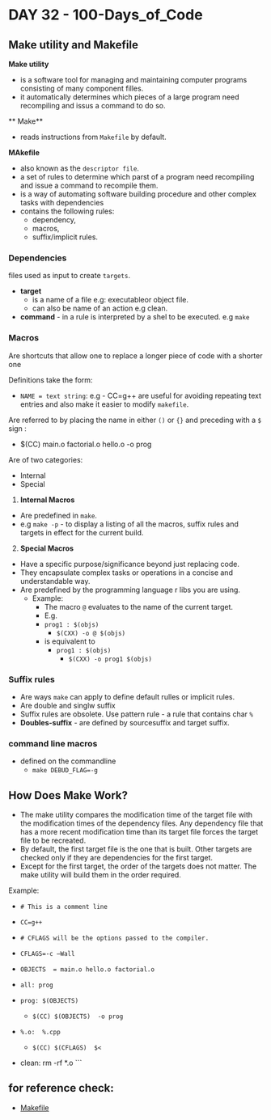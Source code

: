 # DAY 32 - 100-Days_of_Code

## Make utility and Makefile
**Make utility**
- is a software tool for managing and maintaining computer programs consisting of many component filles.
- it automatically determines which pieces of a large program need recompiling and issus a command to do so.

** Make**
- reads instructions from `Makefile` by default.

**MAkefile** 
- also known as the `descriptor file`.
- a set of rules to determine which parst of a program need recompiling and issue a command to recompile them.
- is a way of automating software building procedure and other complex tasks with dependencies
- contains the following rules:
    * dependency,
    * macros,
    * suffix/implicit rules.

### Dependencies
files used as input to create `targets`.
- **target** 
    - is a name of a file e.g: executableor object file.
    - can also be name of an action e.g clean.
- **command** - in a rule is interpreted by a shel to be executed. e.g `make`

### Macros
Are shortcuts that allow one to replace a longer piece of code with a shorter one

Definitions take the form:
- `NAME = text string`: e.g - CC=g++
are useful for avoiding repeating text entries and also make it easier to modify `makefile`.

Are referred to by placing the name in either `()` or `{}` and preceding with a `$` sign :
- $(CC) main.o factorial.o hello.o -o prog

Are of two categories:
- Internal 
- Special

1. **Internal Macros**
- Are predefined in `make`.
- e.g `make -p` -  to display a listing of all the macros, suffix rules and targets in effect for the current build.

2. **Special Macros**
- Have a specific purpose/significance beyond just replacing code.
- They encapsulate complex tasks or operations in a concise and understandable way.
- Are predefined by the programming language r libs you are using.
    - Example:
        - The macro `@` evaluates to the name of the current target.
        - E.g. 
        - `prog1 : $(objs)`
            - `$(CXX) -o @ $(objs)`
        - is equivalent to 
            - `prog1 : $(objs)`
                * `$(CXX) -o prog1 $(objs)`

### Suffix rules
- Are ways `make` can apply to define default rulles or implicit rules.
- Are double and singlw suffix
- Suffix rules are obsolete. Use pattern rule - a rule that contains char `%`
- **Doubles-suffix** - are defined by sourcesuffix and target suffix. 

### command line macros
- defined on the commandline
    - `make DEBUD_FLAG=-g`

## How Does Make Work?
- The make utility compares the modification time of the target file with the modification times of the dependency files. Any dependency file that has a more recent modification time than its target file forces the  target file to be recreated.  
- By default, the first target file is the one that is built. Other targets are checked only if they are dependencies for the first target.
- Except for the first target, the order of the targets does not matter. The make utility will build them in the order required.

Example:

- `# This is a comment line` 
- `CC=g++`
- `# CFLAGS will be the options passed to the compiler.`
- `CFLAGS=-c –Wall`
- `OBJECTS  = main.o hello.o factorial.o`
- `all: prog`

- `prog: $(OBJECTS)`
    - `$(CC) $(OBJECTS)  -o prog`

- `%.o:  %.cpp`
    - `$(CC) $(CFLAGS)  $<`
    
- clean:   rm -rf  *.o ```

## for reference check:
- [Makefile](http://www.gnu.org/software/make/manual/html_node/)